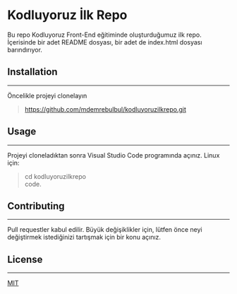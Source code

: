 # Kodluyoruz İlk Repo
Bu repo Kodluyoruz Front-End eğitiminde oluşturduğumuz ilk repo. İçerisinde bir adet README dosyası, bir adet de index.html dosyası barındırıyor.



## Installation
---
Öncelikle projeyi clonelayın
>https://github.com/mdemrebulbul/kodluyoruzilkrepo.git


## Usage
---
Projeyi cloneladıktan sonra Visual Studio Code programında açınız.
Linux için:  
>cd kodluyoruzilkrepo  
 code.

## Contributing
---
Pull requestler kabul edilir. Büyük değişiklikler için, lütfen önce neyi değiştirmek istediğinizi tartışmak için bir konu açınız.

## License
---
[MIT](https://choosealicense.com/licenses/mit/)
